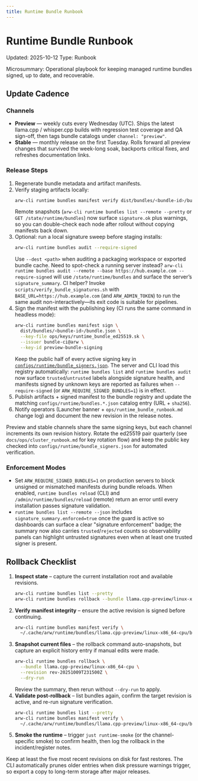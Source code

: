 ```yaml
---
title: Runtime Bundle Runbook
---
```


# Runtime Bundle Runbook
Updated: 2025-10-12
Type: Runbook

Microsummary: Operational playbook for keeping managed runtime bundles signed, up to date, and recoverable.

## Update Cadence

### Channels
- **Preview** — weekly cuts every Wednesday (UTC). Ships the latest llama.cpp / whisper.cpp builds with regression test coverage and QA sign-off, then tags bundle catalogs under `channel: "preview"`.
- **Stable** — monthly release on the first Tuesday. Rolls forward all preview changes that survived the week-long soak, backports critical fixes, and refreshes documentation links.

### Release Steps
1. Regenerate bundle metadata and artifact manifests.
2. Verify staging artifacts locally:
   ```bash
   arw-cli runtime bundles manifest verify dist/bundles/<bundle-id>/bundle.json
   ```
   Remote snapshots (`arw-cli runtime bundles list --remote --pretty` or `GET /state/runtime/bundles`) now surface `signature.ok` plus warnings, so you can double-check each node after rollout without copying manifests back down.
3. Optional: run a local signature sweep before staging installs:
   ```bash
   arw-cli runtime bundles audit --require-signed
   ```
   Use `--dest <path>` when auditing a packaging workspace or exported bundle cache.
   Need to spot-check a running server instead? `arw-cli runtime bundles audit --remote --base https://hub.example.com --require-signed` will use `/state/runtime/bundles` and surface the server’s `signature_summary`.
   CI helper? Invoke `scripts/verify_bundle_signatures.sh` with `BASE_URL=https://hub.example.com` (and `ARW_ADMIN_TOKEN`) to run the same audit non-interactively—its exit code is suitable for pipelines.
4. Sign the manifest with the publishing key (CI runs the same command in headless mode):
   ```bash
   arw-cli runtime bundles manifest sign \
     dist/bundles/<bundle-id>/bundle.json \
     --key-file ops/keys/runtime_bundle_ed25519.sk \
     --issuer bundle-ci@arw \
     --key-id preview-bundle-signing
   ```
   Keep the public half of every active signing key in [`configs/runtime/bundle_signers.json`](../../configs/runtime/bundle_signers.json). The server and CLI load this registry automatically: `runtime bundles list` and `runtime bundles audit` now surface `trusted`/`untrusted` labels alongside signature health, and manifests signed by unknown keys are reported as failures when `--require-signed` (or `ARW_REQUIRE_SIGNED_BUNDLES=1`) is in effect.
5. Publish artifacts + signed manifest to the bundle registry and update the matching `configs/runtime/bundles.*.json` catalog entry (URL + `sha256`).
6. Notify operators (Launcher banner + `ops/runtime_bundle_runbook.md` change log) and document the new revision in the release notes.

Preview and stable channels share the same signing keys, but each channel increments its own revision history. Rotate the ed25519 pair quarterly (see `docs/ops/cluster_runbook.md` for key rotation flow) and keep the public key checked into `configs/runtime/bundle_signers.json` for automated verification.

### Enforcement Modes

- Set `ARW_REQUIRE_SIGNED_BUNDLES=1` on production servers to block unsigned or mismatched manifests during bundle reloads. When enabled, `runtime bundles reload` (CLI) and `/admin/runtime/bundles/reload` (remote) return an error until every installation passes signature validation.
- `runtime bundles list --remote --json` includes `signature_summary.enforced=true` once the guard is active so dashboards can surface a clear "signature enforcement" badge; the summary now also carries `trusted`/`rejected` counts so observability panels can highlight untrusted signatures even when at least one trusted signer is present.

## Rollback Checklist

1. **Inspect state** – capture the current installation root and available revisions.
   ```bash
   arw-cli runtime bundles list --pretty
   arw-cli runtime bundles rollback --bundle llama.cpp-preview/linux-x86_64-cpu --list
   ```
2. **Verify manifest integrity** – ensure the active revision is signed before continuing.
   ```bash
   arw-cli runtime bundles manifest verify \
     ~/.cache/arw/runtime/bundles/llama.cpp-preview/linux-x86_64-cpu/bundle.json
   ```
3. **Snapshot current files** – the rollback command auto-snapshots, but capture an explicit history entry if manual edits were made.
   ```bash
   arw-cli runtime bundles rollback \
     --bundle llama.cpp-preview/linux-x86_64-cpu \
     --revision rev-20251009T231500Z \
     --dry-run
   ```
   Review the summary, then rerun without `--dry-run` to apply.
4. **Validate post-rollback** – list bundles again, confirm the target revision is active, and re-run signature verification.
   ```bash
   arw-cli runtime bundles list --pretty
   arw-cli runtime bundles manifest verify \
     ~/.cache/arw/runtime/bundles/llama.cpp-preview/linux-x86_64-cpu/bundle.json
   ```
5. **Smoke the runtime** – trigger `just runtime-smoke` (or the channel-specific smoke) to confirm health, then log the rollback in the incident/register notes.

Keep at least the five most recent revisions on disk for fast restores. The CLI automatically prunes older entries when disk pressure warnings trigger, so export a copy to long-term storage after major releases.
